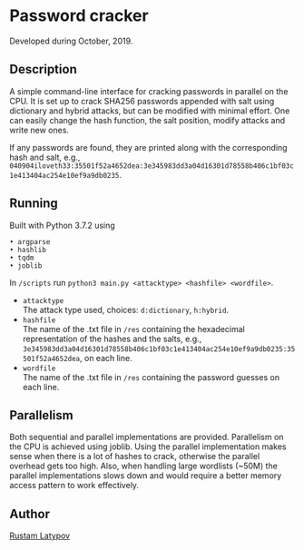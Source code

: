 # Password cracker 

Developed during October, 2019.

## Description

A simple command-line interface for cracking passwords in parallel on the CPU. It is set up to crack SHA256  passwords appended with salt using dictionary and hybrid attacks, but can be modified with minimal effort. One can easily change the hash function, the salt position, modify attacks and write new ones.

If any passwords are found, they are printed along with the corresponding hash and salt, e.g., `040904iloveth33:35501f52a4652dea:3e345983dd3a04d16301d78558b406c1bf03c1e413404ac254e10ef9a9db0235`.


## Running

Built with Python 3.7.2 using

```
• argparse
• hashlib
• tqdm
• joblib
```

In `/scripts` run `python3 main.py <attacktype> <hashfile> <wordfile>`. <br/>

- `attacktype` <br/>
The attack type used, choices: `d:dictionary`, `h:hybrid`.
- `hashfile` <br/>
The name of the .txt file in `/res` containing the hexadecimal representation of the hashes and the salts, e.g.,  `3e345983dd3a04d16301d78558b406c1bf03c1e413404ac254e10ef9a9db0235:35501f52a4652dea`, on each line.
- `wordfile` <br/>
The name of the .txt file in `/res` containing the password guesses on each line. 


## Parallelism
Both sequential and parallel implementations are provided. Parallelism on the CPU is achieved using joblib. Using the parallel implementation makes sense when there is a lot of hashes to crack, otherwise the parallel overhead gets too high. Also, when handling large wordlists (~50M) the parallel implementations slows down and would require a better memory access pattern to work effectively.


## Author

[Rustam Latypov](mailto:rustam.latypov@aalto.fi)
